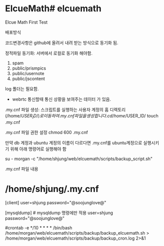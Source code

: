 # ElcueMath# elcuemath

Elcue Math First Test

배포방식


코드변경사항은 github에 올려서 내려 받는 방식으로 동기화 됨. 

정적파일 동기화: 서버에서 로컬로 동기화 해야함. 
1. spam
2. public/prismpics
3. public/usernote
4. public/jscontent


log 폴더는 필요함. 
- webrtc 통신할때 통신 상황을 보여주는 데이터 가 있음. 




.my.cnf 파일 생성: 스크립트를 실행하는 사용자 계정의 홈 디렉토리 (/home/$USER_ID/)로 이동하여 .my.cnf 파일을 생성합니다.
cd /home/$USER_ID/
touch .my.cnf


.my.cnf 파일 권한 설정
chmod 600 .my.cnf

만약 db 계정과  ubuntu 계정의 이름이 다르다면 .my.cnf를 ubuntu계정으로 실행시키기 위해 아래 명령어로 실행해야 함

su - morgan -c "/home/shjung/web/elcuemath/scripts/backup_script.sh"


.my.cnf 파일 내용
# /home/shjung/.my.cnf
[client]
user=shjung
password="@soojunglove@"

[mysqldump] # mysqldump 명령에만 적용
user=shjung
password="@soojunglove@"


#crontab -e
*/10 * * * * /bin/bash /home/morgan/web/elcuemath/scripts/backup/backup_elcuemath.sh > /home/morgan/web/elcuemath/scripts/backup/backup_cron.log 2>&1 



